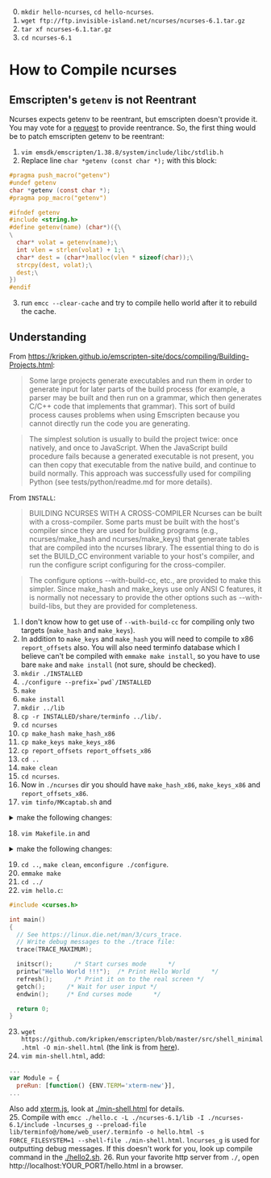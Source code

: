 0. `mkdir hello-ncurses`, `cd hello-ncurses`.
1. `wget ftp://ftp.invisible-island.net/ncurses/ncurses-6.1.tar.gz`
2. `tar xf ncurses-6.1.tar.gz`
3. `cd ncurses-6.1`

# How to Compile ncurses

## Emscripten's `getenv` is not Reentrant

Ncurses expects getenv to be reentrant, but emscripten doesn't provide it.
You may vote for a [request](https://github.com/kripken/emscripten/issues/6778) to provide reentrance.
So, the first thing would be to patch emscripten getenv to be reentrant:
1) `vim emsdk/emscripten/1.38.8/system/include/libc/stdlib.h`
2) Replace line `char *getenv (const char *);` with this block:
```c
#pragma push_macro("getenv")
#undef getenv
char *getenv (const char *);
#pragma pop_macro("getenv")

#ifndef getenv
#include <string.h>
#define getenv(name) (char*)({\
\
  char* volat = getenv(name);\
  int vlen = strlen(volat) + 1;\
  char* dest = (char*)malloc(vlen * sizeof(char));\
  strcpy(dest, volat);\
  dest;\
})
#endif
```
3. run `emcc --clear-cache` and try to compile hello world after it to rebuild the cache.

## Understanding

From https://kripken.github.io/emscripten-site/docs/compiling/Building-Projects.html:
> Some large projects generate executables and run them in order to generate input for later parts of the build process (for example, a parser may be built and then run on a grammar, which then generates C/C++ code that implements that grammar). This sort of build process causes problems when using Emscripten because you cannot directly run the code you are generating.

> The simplest solution is usually to build the project twice: once natively, and once to JavaScript. When the JavaScript build procedure fails because a generated executable is not present, you can then copy that executable from the native build, and continue to build normally. This approach was successfully used for compiling Python (see tests/python/readme.md for more details).

From `INSTALL`:
> BUILDING NCURSES WITH A CROSS-COMPILER
  Ncurses can be built with a cross-compiler.  Some parts must be built
  with the host's compiler since they are used for building programs
  (e.g., ncurses/make_hash and ncurses/make_keys) that generate tables
  that are compiled into the ncurses library.  The essential thing to do
  is set the BUILD_CC environment variable to your host's compiler, and
  run the configure script configuring for the cross-compiler.

>  The configure options --with-build-cc, etc., are provided to make this
  simpler.  Since make_hash and make_keys use only ANSI C features, it
  is normally not necessary to provide the other options such as
  --with-build-libs, but they are provided for completeness.

1. I don't know how to get use of `--with-build-cc` for compiling only two targets (`make_hash` and `make_keys`).
2. In addition to `make_keys` and `make_hash` you will need to compile to x86 `report_offsets` also.
You will also need terminfo database which I believe can't be compiled with `emmake make install`, so you have to use bare `make` and `make install` (not sure, should be checked).
3. `mkdir ./INSTALLED`
4. ``./configure --prefix=`pwd`/INSTALLED``
5. `make`
6. `make install`
7. `mkdir ../lib`
8. `cp -r INSTALLED/share/terminfo ../lib/.`
9. `cd ncurses`
10. `cp make_hash make_hash_x86`
11. `cp make_keys make_keys_x86`
12. `cp report_offsets report_offsets_x86`
13. `cd ..`
14. `make clean`
15. `cd ncurses`.
16. Now in `./ncurses` dir you should have `make_hash_x86`, `make_keys_x86` and `report_offsets_x86`.
17. `vim tinfo/MKcaptab.sh` and
<details>
  <summary>make the following changes:</summary>

```sh-session
./make_hash 1 info $OPT1 <$DATA
./make_hash 3 cap  $OPT1 <$DATA
```
replace on:
```sh-session
./make_hash_x86 1 info $OPT1 <$DATA
./make_hash_x86 3 cap  $OPT1 <$DATA
```
</details>

18. `vim Makefile.in` and
<details>
  <summary>make the following changes:</summary>

```sh-session
init_keytry.h: make_keys$(BUILD_EXEEXT) keys.list
  ./make_keys$(BUILD_EXEEXT) keys.list > $@
```
replace on:
```sh-session
init_keytry.h: make_keys$(BUILD_EXEEXT) keys.list
  ./make_keys_x86$(BUILD_EXEEXT) keys.list > $@
```
and
```sh-session
report_offsets$(BUILD_EXEEXT) : \
    $(srcdir)/report_offsets.c
  $(BUILD_CC) -o $@ $(BUILD_CPPFLAGS) $(BUILD_CCFLAGS) $(srcdir)/report_offsets.c $(BUILD_LDFLAGS) $(BUILD_LIBS)
  ./report_offsets$(BUILD_EXEEXT)
```
replace on:
```sh-session
report_offsets$(BUILD_EXEEXT) : \
    $(srcdir)/report_offsets.c
  $(BUILD_CC) -o $@ $(BUILD_CPPFLAGS) $(BUILD_CCFLAGS) $(srcdir)/report_offsets.c $(BUILD_LDFLAGS) $(BUILD_LIBS)
  ./report_offsets_x86$(BUILD_EXEEXT)
```
</details>

19. `cd ..`, `make clean`, `emconfigure ./configure`.
20. `emmake make`
21. `cd ../`
22. `vim hello.c`:
```c
#include <curses.h>

int main()
{
  // See https://linux.die.net/man/3/curs_trace.
  // Write debug messages to the ./trace file:
  trace(TRACE_MAXIMUM); 

  initscr();      /* Start curses mode      */
  printw("Hello World !!!");  /* Print Hello World      */
  refresh();      /* Print it on to the real screen */
  getch();      /* Wait for user input */
  endwin();     /* End curses mode      */

  return 0;
}
```
23. `wget https://github.com/kripken/emscripten/blob/master/src/shell_minimal.html -O min-shell.html` (the link is from [here](https://kripken.github.io/emscripten-site/docs/compiling/Deploying-Pages.html)).
24. `vim min-shell.html`, add:
```js
...
var Module = {
  preRun: [function() {ENV.TERM='xterm-new'}],
...
```
Also add [xterm.js](https://github.com/xtermjs/xterm.js), look at [./min-shell.html](./min-shell.html) for details.  
25. Compile with `emcc ./hello.c -L ./ncurses-6.1/lib -I ./ncurses-6.1/include -lncurses_g --preload-file lib/terminfo@/home/web_user/.terminfo -o hello.html -s FORCE_FILESYSTEM=1 --shell-file ./min-shell.html`. `lncurses_g` is used for outputting debug messages. If this doesn't work for you, look up compile command in the [./hello2.sh](./hello2.sh).
26. Run your favorite http server from `./`, open http://localhost:YOUR_PORT/hello.html in a browser.
